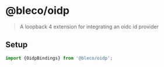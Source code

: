 # @bleco/oidp

> A loopback 4 extension for integrating an oidc id provider

## Setup

```ts
import {OidpBindings} from '@bleco/oidp';
```
